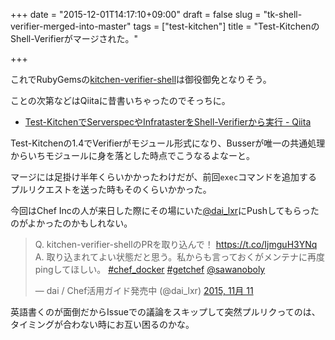 +++
date = "2015-12-01T14:17:10+09:00"
draft = false
slug = "tk-shell-verifier-merged-into-master"
tags = ["test-kitchen"]
title = "Test-KitchenのShell-Verifierがマージされた。"

+++

これでRubyGemsの[kitchen-verifier-shell](https://rubygems.org/gems/kitchen-verifier-shell "kitchen-verifier-shell | RubyGems.org | your community gem host")は御役御免となりそう。

ことの次第などはQiitaに昔書いちゃったのでそっちに。

- [Test-KitchenでServerspecやInfratasterをShell-Verifierから実行 - Qiita](http://qiita.com/sawanoboly/items/4898bb4f277e5cacfb6c "Test-KitchenでServerspecやInfratasterをShell-Verifierから実行 - Qiita")

Test-Kitchenの1.4でVerifierがモジュール形式になり、Busserが唯一の共通処理からいちモジュールに身を落とした時点でこうなるよなーと。

マージには足掛け半年くらいかかったわけだが、前回`exec`コマンドを追加するプルリクエストを送った時もそのくらいかかった。

今回はChef Incの人が来日した際にその場にいた[@dai_lxr](https://twitter.com/dai_lxr)にPushしてもらったのがよかったのかもしれない。

<blockquote class="twitter-tweet" data-conversation="none" lang="ja"><p lang="ja" dir="ltr">Q. kitchen-verifier-shellのPRを取り込んで！ <a href="https://t.co/IjmguH3YNq">https://t.co/IjmguH3YNq</a>&#10;A. 取り込まれてよい状態だと思う。私からも言っておくがメンテナに再度pingしてほしい。 <a href="https://twitter.com/hashtag/chef_docker?src=hash">#chef_docker</a> <a href="https://twitter.com/hashtag/getchef?src=hash">#getchef</a> <a href="https://twitter.com/sawanoboly">@sawanoboly</a></p>&mdash; dai / Chef活用ガイド発売中 (@dai_lxr) <a href="https://twitter.com/dai_lxr/status/664446367159484416">2015, 11月 11</a></blockquote> <script async src="//platform.twitter.com/widgets.js" charset="utf-8"></script>

英語書くのが面倒だからIssueでの議論をスキップして突然プルリクってのは、タイミングが合わない時にお互い困るのかな。

